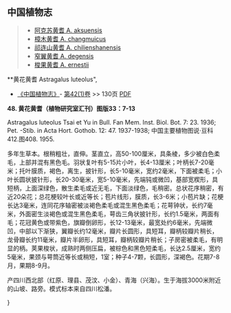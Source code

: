 

## 中国植物志

> * [阿克苏黄耆  A.  aksuensis](Astragalus-aksuensis-阿克苏黄耆.md)
> * [樟木黄耆  A.  changmuicus](Astragalus-changmuicus-樟木黄耆.md)
> * [祁连山黄耆  A.  chilienshanensis](Astragalus-chilienshanensis-祁连山黄耆.md)
> * [窄翼黄耆  A.  degensis](Astragalus-degensis-窄翼黄耆.md)
> * [梭果黄耆  A.  ernestii](Astragalus-ernestii-梭果黄耆.md)


**黄花黄耆 Astragalus luteolus",

* [《中国植物志》](http://www.iplant.cn/frps)- [第42(1)卷](http://www.iplant.cn/frps/vol/42(1)) >> 130页 [PDF](http://www.iplant.cn/frps/pdf/42(1)/130.pdf)


**48. 黄花黄耆（植物研究室汇刊）图版33：7-13**

Astragalus luteolus Tsai et Yu in Bull. Fan Mem. Inst. Biol. Bot. 7: 23. 1936; Pet. -Stib. in Acta Hort. Gothob. 12: 47. 1937-1938; 中国主要植物图说·豆科 412.图408. 1955.

多年生草本。根稍粗壮，直伸。茎直立，高50-100厘米，具条棱，多少被白色柔毛，上部并混有黑色毛。羽状复叶有5-15片小叶，长4-13厘米；叶柄长7-20毫米；托叶膜质，褐色，离生，披针形，长5-10毫米，宽约2毫米，下面被柔毛；小叶长圆状披针形，长20-30毫米，宽5-10毫米，先端钝或微凹，基部宽楔形，具短柄，上面深绿色，散生柔毛或近无毛，下面淡绿色，毛稍密。总状花序稍密，有近20朵花；总花梗较叶长或近等长；苞片线形，膜质，长3-6米；小苞片缺；花梗长达3毫米，连同花序轴密被淡褐色柔毛或混生黑色柔毛；花萼钟状，长约7毫米，外面密生淡褐色或混生黑色柔毛，萼齿三角状披针形，长约1.5毫米，两面有毛；花冠黄色或带紫色，旗瓣倒卵形，长12-13毫米，最宽处约6毫米，先端微凹，中部以下渐狭，翼瓣长约12毫米，瓣片长圆形，具短耳，瓣柄较瓣片稍长，龙骨瓣长约11毫米，瓣片半卵形，具短耳，瓣柄较瓣片稍长；子房密被柔毛，有明显的柄。荚果梭状，成熟时两侧压扁，被棕色和黑色短柔毛，长达2.5厘米，宽约5毫米，果颈与萼筒近等长或稍短，1室；种子4-7颗，长圆形，深褐色。花期7-8月，果期8-9月。

产四川西北部（红原、理县、茂汶、小金）、青海（兴海）。生于海拔3000米附近的山坡、路旁。模式标本来自四川松潘。

}